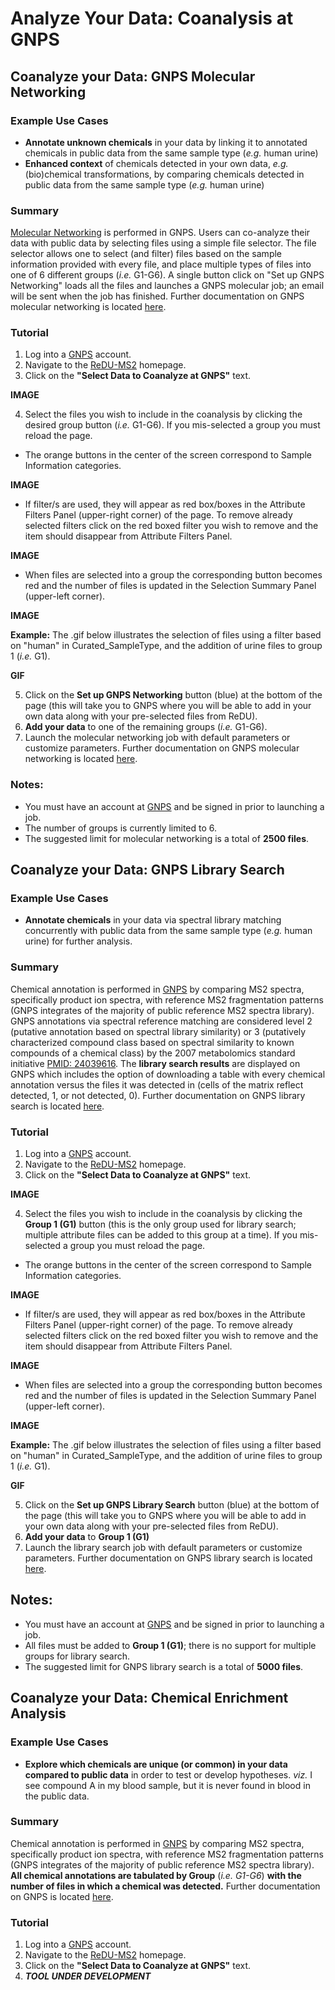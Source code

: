 # Analyze Your Data: Coanalysis at GNPS

## Coanalyze your Data: GNPS Molecular Networking

### Example Use Cases
 * **Annotate unknown chemicals** in your data by linking it to annotated chemicals in public data from the same sample type (*e.g.* human urine)
 * **Enhanced context** of chemicals detected in your own data, *e.g.* (bio)chemical transformations, by comparing chemicals detected in public data from the same sample type (*e.g.* human urine)

### Summary
 [Molecular Networking](https://www.nature.com/articles/nbt.3597?WT.ec_id=NBT-201608&spMailingID=52025126&spUserID=ODkwMTM2NjI1NQS2&spJobID=981583612&spReportId=OTgxNTgzNjEyS0) is performed in GNPS. Users can co-analyze their data with public data by selecting files using a simple file selector. The file selector allows one to select (and filter) files based on the sample information provided with every file, and place multiple types of files into one of 6 different groups (*i.e.* G1-G6). A single button click on "Set up GNPS Networking" loads all the files and launches a GNPS molecular job; an email will be sent when the job has finished. Further documentation on GNPS molecular networking is located [here](https://ccms-ucsd.github.io/GNPSDocumentation/).

### Tutorial
 1. Log into a [GNPS](https://gnps.ucsd.edu/ProteoSAFe/static/gnps-splash2.jsp) account.
 2. Navigate to the [ReDU-MS2](http://dorresteinappshub.ucsd.edu:5005/) homepage.
 3. Click on the **"Select Data to Coanalyze at GNPS"** text.

 **IMAGE**

 4. Select the files you wish to include in the coanalysis by clicking the desired group button (*i.e.* G1-G6). If you mis-selected a group you must reload the page.
   * The orange buttons in the center of the screen correspond to Sample Information categories.

   **IMAGE**

   * If filter/s are used, they will appear as red box/boxes in the Attribute Filters Panel (upper-right corner) of the page. To remove already selected filters click on the red boxed filter you wish to remove and the item should disappear from Attribute Filters Panel.

   **IMAGE**

   * When files are selected into a group the corresponding button becomes red and the number of files is updated in the Selection Summary Panel (upper-left corner).

   **IMAGE**

 **Example:** The .gif below illustrates the selection of files using a filter based on "human" in Curated_SampleType, and the addition of urine files to group 1 (*i.e.* G1).

  **GIF**

 5. Click on the **Set up GNPS Networking** button (blue) at the bottom of the page (this will take you to GNPS where you will be able to add in your own data along with your pre-selected files from ReDU).
 6. **Add your data** to one of the remaining groups (*i.e.* G1-G6).
 6. Launch the molecular networking job with default parameters or customize parameters. Further documentation on GNPS molecular networking is located [here](https://ccms-ucsd.github.io/GNPSDocumentation/).

### Notes:
 * You must have an account at [GNPS](https://gnps.ucsd.edu/ProteoSAFe/static/gnps-splash2.jsp) and be signed in prior to launching a job.
 * The number of groups is currently limited to 6.
 * The suggested limit for molecular networking is a total of **2500 files**.

## Coanalyze your Data: GNPS Library Search

### Example Use Cases
 * **Annotate chemicals** in your data via spectral library matching concurrently with public data from the same sample type (*e.g.* human urine) for further analysis.

### Summary
 Chemical annotation is performed in [GNPS](https://gnps.ucsd.edu/ProteoSAFe/static/gnps-splash2.jsp) by comparing MS2 spectra, specifically product ion spectra, with reference MS2 fragmentation patterns (GNPS integrates of the majority of public reference MS2 spectra library). GNPS annotations via spectral reference matching are considered level 2 (putative annotation based on spectral library similarity) or 3 (putatively characterized compound class based on spectral similarity to known compounds of a chemical class) by the 2007 metabolomics standard initiative [PMID: 24039616](https://www.ncbi.nlm.nih.gov/pmc/articles/PMC3772505/). The **library search results** are displayed on GNPS which includes the option of downloading a table with every chemical annotation versus the files it was detected in (cells of the matrix reflect detected, 1, or not detected, 0). Further documentation on GNPS library search is located [here](https://ccms-ucsd.github.io/GNPSDocumentation/).

### Tutorial
 1. Log into a [GNPS](https://gnps.ucsd.edu/ProteoSAFe/static/gnps-splash2.jsp) account.
 2. Navigate to the [ReDU-MS2](http://dorresteinappshub.ucsd.edu:5005/) homepage.
 3. Click on the **"Select Data to Coanalyze at GNPS"** text.

 **IMAGE**

 4. Select the files you wish to include in the coanalysis by clicking the **Group 1 (G1)** button (this is the only group used for library search; multiple attribute files can be added to this group at a time). If you mis-selected a group you must reload the page.
   * The orange buttons in the center of the screen correspond to Sample Information categories.

   **IMAGE**

   * If filter/s are used, they will appear as red box/boxes in the Attribute Filters Panel (upper-right corner) of the page. To remove already selected filters click on the red boxed filter you wish to remove and the item should disappear from Attribute Filters Panel.

   **IMAGE**

   * When files are selected into a group the corresponding button becomes red and the number of files is updated in the Selection Summary Panel (upper-left corner).

   **IMAGE**

 **Example:** The .gif below illustrates the selection of files using a filter based on "human" in Curated_SampleType, and the addition of urine files to group 1 (*i.e.* G1).

  **GIF**

 5. Click on the **Set up GNPS Library Search** button (blue) at the bottom of the page (this will take you to GNPS where you will be able to add in your own data along with your pre-selected files from ReDU).
 6. **Add your data** to **Group 1 (G1)**
 6. Launch the library search job with default parameters or customize parameters. Further documentation on GNPS library search is located [here](https://ccms-ucsd.github.io/GNPSDocumentation/).

## Notes:
 * You must have an account at [GNPS](https://gnps.ucsd.edu/ProteoSAFe/static/gnps-splash2.jsp) and be signed in prior to launching a job.
 * All files must be added to **Group 1 (G1)**; there is no support for multiple groups for library search.
 * The suggested limit for GNPS library search is a total of **5000 files**.

## Coanalyze your Data: Chemical Enrichment Analysis

### Example Use Cases
 * **Explore which chemicals are unique (or common) in your data compared to public data** in order to test or develop hypotheses. *viz.* I see compound A in my blood sample, but it is never found in blood in the public data.

### Summary
Chemical annotation is performed in [GNPS](https://gnps.ucsd.edu/ProteoSAFe/static/gnps-splash2.jsp) by comparing MS2 spectra, specifically product ion spectra, with reference MS2 fragmentation patterns (GNPS integrates of the majority of public reference MS2 spectra library). **All chemical annotations are tabulated by Group** (*i.e. G1-G6*) **with the number of files in which a chemical was detected.** Further documentation on GNPS is located [here](https://ccms-ucsd.github.io/GNPSDocumentation/).

### Tutorial
 1. Log into a [GNPS](https://gnps.ucsd.edu/ProteoSAFe/static/gnps-splash2.jsp) account.
 2. Navigate to the [ReDU-MS2](http://dorresteinappshub.ucsd.edu:5005/) homepage.
 3. Click on the **"Select Data to Coanalyze at GNPS"** text.
 4. __*TOOL UNDER DEVELOPMENT*__
